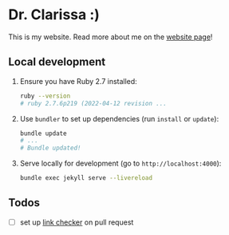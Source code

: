 # Dr. Clarissa :)

This is my website. Read more about me on the [website page](https://caforbes.github.io)!

## Local development

1. Ensure you have Ruby 2.7 installed:

   ```sh
   ruby --version
   # ruby 2.7.6p219 (2022-04-12 revision ...
   ```

2. Use `bundler` to set up dependencies (run `install` or `update`):

   ```sh
   bundle update
   # ...
   # Bundle updated!
   ```

3. Serve locally for development (go to `http://localhost:4000`):

   ```sh
   bundle exec jekyll serve --livereload
   ```

## Todos

- [ ] set up [link checker](https://www.docslikecode.com/learn/06-test-docs-as-code/) on pull request
